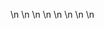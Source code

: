 

















































\n
\n
\n
\n
\n
\n
\n
\n




























